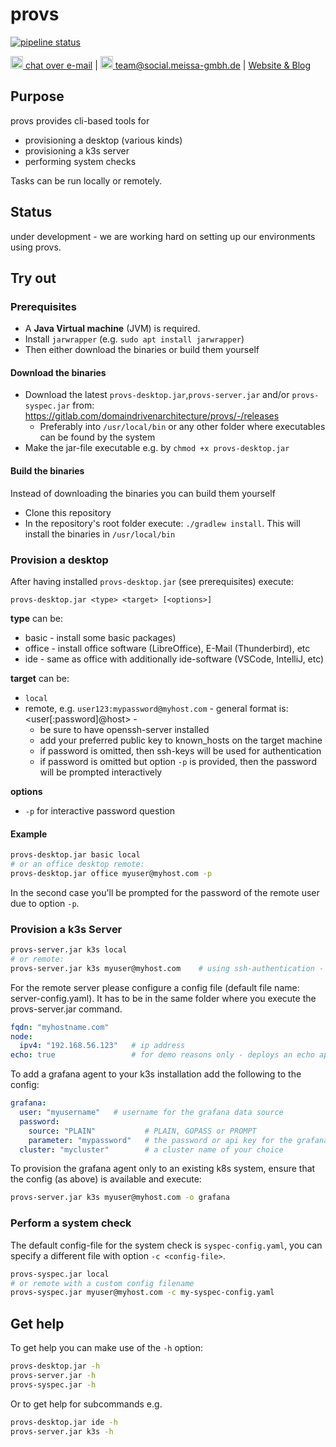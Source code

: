 # provs
[![pipeline status](https://gitlab.com/domaindrivenarchitecture/provs/badges/master/pipeline.svg)](https://gitlab.com/domaindrivenarchitecture/provs/-/commits/master)

[<img src="https://domaindrivenarchitecture.org/img/delta-chat.svg" width=20 alt="DeltaChat"> chat over e-mail](mailto:buero@meissa-gmbh.de?subject=community-chat) | [<img src="https://meissa-gmbh.de/img/community/Mastodon_Logotype.svg" width=20 alt="team@social.meissa-gmbh.de"> team@social.meissa-gmbh.de](https://social.meissa-gmbh.de/@team) | [Website & Blog](https://domaindrivenarchitecture.org)

## Purpose

provs provides cli-based tools for 
* provisioning a desktop (various kinds) 
* provisioning a k3s server
* performing system checks

Tasks can be run locally or remotely.

## Status

under development - we are working hard on setting up our environments using provs.

## Try out
### Prerequisites

* A **Java Virtual machine** (JVM) is required.
* Install `jarwrapper` (e.g. `sudo apt install jarwrapper`)
* Then either download the binaries or build them yourself

#### Download the binaries

* Download the latest `provs-desktop.jar`,`provs-server.jar` and/or `provs-syspec.jar` from: https://gitlab.com/domaindrivenarchitecture/provs/-/releases
  * Preferably into `/usr/local/bin` or any other folder where executables can be found by the system 
* Make the jar-file executable e.g. by `chmod +x provs-desktop.jar`

#### Build the binaries

Instead of downloading the binaries you can build them yourself

* Clone this repository
* In the repository's root folder execute: `./gradlew install`. This will install the binaries in `/usr/local/bin`

### Provision a desktop

After having installed `provs-desktop.jar` (see prerequisites) execute:

`provs-desktop.jar <type> <target> [<options>]`

**type** can be: 
* basic - install some basic packages)
* office - install office software (LibreOffice), E-Mail (Thunderbird), etc 
* ide - same as office with additionally ide-software (VSCode, IntelliJ, etc) 

**target** can be: 
* `local`
* remote, e.g. `user123:mypassword@myhost.com` - general format is: <user[:password]@host> - 
  * be sure to have openssh-server installed 
  * add your preferred public key to known_hosts on the target machine
  * if password is omitted, then ssh-keys will be used for authentication
  * if password is omitted but option `-p` is provided, then the password will be prompted interactively 

**options** 
* `-p` for interactive password question


#### Example

```bash
provs-desktop.jar basic local
# or an office desktop remote:
provs-desktop.jar office myuser@myhost.com -p
```

In the second case you'll be prompted for the password of the remote user due to option `-p`.

### Provision a k3s Server

```bash
provs-server.jar k3s local
# or remote: 
provs-server.jar k3s myuser@myhost.com    # using ssh-authentication - alternatively use option -p for password authentication
```

For the remote server please configure a config file (default file name: server-config.yaml).
It has to be in the same folder where you execute the provs-server.jar command.
```yaml
fqdn: "myhostname.com"
node:
  ipv4: "192.168.56.123"   # ip address
echo: true                 # for demo reasons only - deploys an echo app 
```

To add a grafana agent to your k3s installation add the following to the config:
  
```yaml
grafana:
  user: "myusername"   # username for the grafana data source 
  password:
    source: "PLAIN"           # PLAIN, GOPASS or PROMPT
    parameter: "mypassword"   # the password or api key for the grafana data source user 
  cluster: "mycluster"        # a cluster name of your choice  
```

To provision the grafana agent only to an existing k8s system, ensure that the config (as above) is available and execute:

```bash
provs-server.jar k3s myuser@myhost.com -o grafana
```



### Perform a system check

The default config-file for the system check is `syspec-config.yaml`, you can specify a different file with option `-c <config-file>`.

```bash
provs-syspec.jar local 
# or remote with a custom config filename
provs-syspec.jar myuser@myhost.com -c my-syspec-config.yaml
```

## Get help

To get help you can make use of the `-h` option:

```bash
provs-desktop.jar -h
provs-server.jar -h
provs-syspec.jar -h
```

Or to get help for subcommands e.g.

```bash
provs-desktop.jar ide -h
provs-server.jar k3s -h
```
